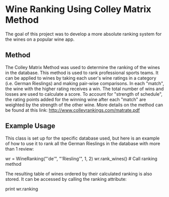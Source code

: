 <h1>Wine Ranking Using Colley Matrix Method</h1>

The goal of this project was to develop a more absolute ranking system for the wines on a popular wine app.

<h2>Method</h2>

The Colley Matrix Method was used to determine the ranking of the wines in the database. This method is used to rank professional sports teams. It can be applied to wines by taking each user's wine ratings in a category (i.e. German Rieslings) and making pair-wise comparisons. In each "match", the wine with the higher rating receives a win. The total number of wins and losses are used to calculate a score. To account for "strength of schedule", the rating points added for the winning wine after each "match" are weighted by the strength of the other wine.
More details on the method can be found at this link: http://www.colleyrankings.com/matrate.pdf

<h2>Example Usage</h2>

This class is set up for the specific database used, but here is an example of how to use it to rank all the German Rieslings in the database with more than 1 review:

wr = WineRanking("'de'", "'Riesling'", 1, 2)
wr.rank_wines() # Call ranking method

The resulting table of wines ordered by their calculated ranking is also stored. It can be accessed by calling
the ranking attribute:

print wr.ranking
